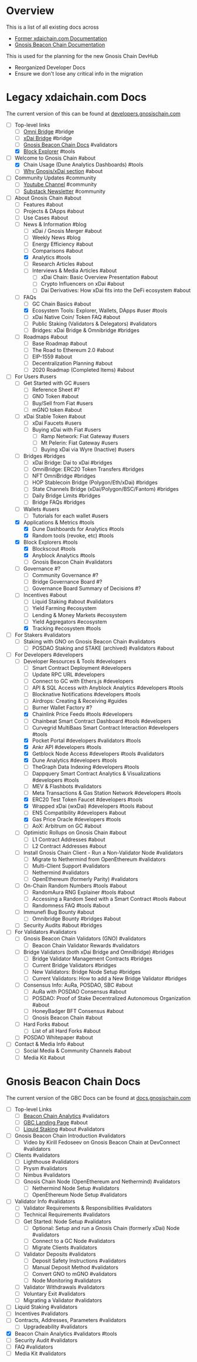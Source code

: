 # Overview

This is a list of all existing docs across 
* [Former xdaichain.com Documentation](https://developers.gnosischain.com/)
* [Gnosis Beacon Chain Documentation](https://docs.gnosischain.com/)

This is used for the planning for the new Gnosis Chain DevHub
* Reorganized Developer Docs
* Ensure we don't lose any critical info in the migration

# Legacy xdaichain.com Docs

The current version of this can be found at [developers.gnosischain.com](https://developers.gnosischain.com/)

* [ ] Top-level links
  * [ ] [Omni Bridge](https://omni.gnosischain.com/) #bridge
  * [ ] [xDai Bridge](https://bridge.gnosischain.com/) #bridge
  * [ ] [Gnosis Beacon Chain Docs](https://docs.gnosischain.com/) #validators
  * [x] [Block Explorer](https://blockscout.com/xdai/mainnet/) #tools
* [ ] Welcome to Gnosis Chain #about
  * [x] Chain Usage (Dune Analytics Dashboards) #tools
  * [ ] [Why Gnosis/xDai section](https://blockscout.com/xdai/mainnet/) #about
* [ ] Community Updates #community
  * [ ] [Youtube Channel](https://www.youtube.com/GnosisChain) #community
  * [ ] [Substack Newsletter](https://gnosischain.substack.com/) #community
* [ ] About Gnosis Chain #about
  * [ ] Features #about
  * [ ] Projects & DApps #about
  * [ ] Use Cases #about
  * [ ] News & Information #blog
    * [ ] xDai / Gnosis Merger #about
    * [ ] Weekly News #blog
    * [ ] Energy Efficiency #about
    * [ ] Comparisons #about
    * [x] Analytics #tools
    * [ ] Research Articles #about
    * [ ] Interviews & Media Articles #about
      * [ ] xDai Chain: Basic Overview Presentation #about
      * [ ] Crypto Influencers on xDai #about
      * [ ] Dai Derivatives: How xDai fits into the DeFi ecosystem #about
  * [ ] FAQs
    * [ ] GC Chain Basics #about
    * [x] Ecosystem Tools: Explorer, Wallets, DApps #user #tools
    * [ ] xDai Native Coin/ Token FAQ #about
    * [ ] Public Staking (Validators & Delegators) #validators
    * [ ] Bridges: xDai Bridge & Omnibridge #bridges
  * [ ] Roadmaps #about
    * [ ] Base Roadmap #about
    * [ ] The Road to Ethereum 2.0 #about
    * [ ] EIP-1559 #about
    * [ ] Decentralization Planning #about
    * [ ] 2020 Roadmap (Completed Items) #about
* [ ] For Users #users
  * [ ] Get Started with GC #users
    * [ ] Reference Sheet #?
    * [ ] GNO Token #about
    * [ ] Buy/Sell from Fiat #users
    * [ ] mGNO token #about
  * [ ] xDai Stable Token #about
    * [ ] xDai Faucets #users
    * [ ] Buying xDai with Fiat #users
      * [ ] Ramp Network: Fiat Gateway #users
      * [ ] Mt Pelerin: Fiat Gateway #users 
      * [ ] Buying xDai via Wyre (Inactive) #users
  * [ ] Bridges #bridges
    * [ ] xDai Bridge: Dai to xDai #bridges
    * [ ] OmniBridge: ERC20 Token Transfers #bridges
    * [ ] NFT OmniBridge #bridges
    * [ ] HOP Stablecoin Bridge (Polygon/Eth/xDai) #bridges
    * [ ] State Channels Bridge (xDai/Polygon/BSC/Fantom) #bridges
    * [ ] Daily Bridge Limits #bridges
    * [ ] Bridge FAQs #bridges
  * [ ] Wallets #users
    * [ ] Tutorials for each wallet #users
  * [x] Applications & Metrics #tools
    * [x] Dune Dashboards for Analytics #tools
    * [x] Random tools (revoke, etc) #tools
  * [x] Block Explorers #tools
    * [x] Blockscout #tools
    * [x] Anyblock Analytics #tools
    * [ ] Gnosis Beacon Chain #validators
  * [ ] Governance #?
    * [ ] Community Governance #?
    * [ ] Bridge Governance Board #?
    * [ ] Governance Board Summary of Decisions #?
  * [ ] Incentives #about
    * [ ] Liquid Staking #about #validators
    * [ ] Yield Farming #ecosystem
    * [ ] Lending & Money Markets #ecosystem
    * [ ] Yield Aggregators #ecosystem
    * [x] Tracking #ecosystem #tools
* [ ] For Stakers #validators 
  * [ ] Staking with GNO on Gnosis Beacon Chain #validators 
    * [ ] POSDAO Staking and STAKE (archived) #validators #about
* [ ] For Developers #developers
  * [ ] Developer Resources & Tools #developers 
    * [ ] Smart Contract Deployment #developers 
    * [ ] Update RPC URL #developers
    * [ ] Connect to GC with Ethers.js #developers
    * [ ] API & SQL Access with Anyblock Analytics #developers #tools
    * [ ] Blocknative Notifications #developers #tools 
    * [ ] Airdrops: Creating & Receiving #guides
    * [ ] Burner Wallet Factory #?
    * [x] Chainlink Price Feeds #tools #developers
    * [ ] Chainbeat Smart Contract Dashboard #tools #developers 
    * [ ] Curvegrid MultiBaas Smart Contract Interaction #developers #tools 
    * [x] Pocket Portal #developers #validators #tools 
    * [x] Ankr API #developers #tools 
    * [x] Getblock Node Access #developers #tools #validators
    * [x] Dune Analytics #developers #tools 
    * [ ] TheGraph Data Indexing #developers #tools 
    * [ ] Dappquery Smart Contract Analytics & Visualizations #developers #tools 
    * [ ] MEV & Flashbots #validators
    * [ ] Meta Transactions & Gas Station Network #developers #tools 
    * [x] ERC20 Test Token Faucet #developers #tools 
    * [x] Wrapped xDai (wxDai) #developers #tools #about 
    * [ ] ENS Compatibility #developers #about 
    * [x] Gas Price Oracle #developers #tools 
    * [ ] AoX: Arbitrum on GC #about 
  * [ ] Optimistic Rollups on Gnosis Chain #about 
    * [ ] L1 Contract Addresses #about 
    * [ ] L2 Contract Addresses #about 
  * [ ] Install Gnosis Chain Client - Run a Non-Validator Node #validators 
    * [ ] Migrate to Nethermind from OpenEthereum #validators 
    * [ ] Multi-Client Support #validators 
    * [ ] Nethermind #validators 
    * [ ] OpenEthereum (formerly Parity) #validators 
  * [ ] On-Chain Random Numbers #tools #about
    * [ ] RandomAura RNG Explainer #tools #about
    * [ ] Accessing a Random Seed with a Smart Contract #tools #about 
    * [ ] Randomness FAQ #tools #about
  * [ ] Immunefi Bug Bounty #about
    * [ ] Omnibridge Bounty #bridges #about
  * [ ] Security Audits #about #bridges
* [ ] For Validators #validators 
  * [ ] Gnosis Beacon Chain Validators (GNO) #validators 
    * [ ] Beacon Chain Validator Rewards #validators 
  * [ ] Bridge Validators (both xDai Bridge and OmniBridge) #bridges
    * [ ] Bridge Validator Management Contracts #bridges 
    * [ ] Current Bridge Validators #bridges 
    * [ ] New Validators: Bridge Node Setup #bridges 
    * [ ] Current Validators: How to add a New Bridge Validator #bridges 
  * [ ] Consensus Info: AuRa, POSDAO, SBC #about 
    * [ ] AuRa with POSDAO Consensus #about 
    * [ ] POSDAO: Proof of Stake Decentralized Autonomous Organization #about 
    * [ ] HoneyBadger BFT Consensus #about 
    * [ ] Gnosis Beacon Chain #about 
  * [ ] Hard Forks #about 
    * [ ] List of all Hard Forks #about 
  * [ ] POSDAO Whitepaper #about 
* [ ] Contact & Media Info #about 
  * [ ] Social Media & Community Channels #about 
  * [ ] Media Kit #about 

# Gnosis Beacon Chain Docs

The current version of the GBC Docs can be found at [docs.gnosischain.com](https://docs.gnosischain.com/)

* [ ] Top-level Links
  * [ ] [Beacon Chain Analytics](https://beacon.gnosischain.com/) #validators 
  * [ ] [GBC Landing Page](https://www.gnosischain.com/) #about 
  * [ ] [Liquid Staking](https://app.stakewise.io/) #about #validators 
* [ ] Gnosis Beacon Chain Introduction  #validators 
  * [ ] Video by Kirill Fedoseev on Gnosis Beacon Chain at DevConnect #validators 
* [ ] Clients #validators 
  * [ ] Lighthouse #validators 
  * [ ] Prysm #validators 
  * [ ] Nimbus #validators 
  * [ ] Gnosis Chain Node (OpenEthereum and Nethermind) #validators 
    * [ ] Nethermind Node Setup #validators 
    * [ ] OpenEthereum Node Setup #validators 
* [ ] Validator Info #validators 
  * [ ] Validator Requirements & Responsibilities #validators 
  * [ ] Technical Requirements #validators 
  * [ ] Get Started: Node Setup #validators 
    * [ ] Optional: Setup and run a Gnosis Chain (formerly xDai) Node #validators 
    * [ ] Connect to a GC Node #validators 
    * [ ] Migrate Clients #validators 
  * [ ] Validator Deposits #validators 
    * [ ] Deposit Safety Instructions #validators 
    * [ ] Manual Deposit Method #validators 
    * [ ] Convert GNO to mGNO #validators 
    * [ ] Node Monitoring #validators 
  * [ ] Validator Withdrawals #validators 
  * [ ] Voluntary Exit #validators 
  * [ ] Migrating a Validator #validators 
* [ ] Liquid Staking #validators 
* [ ] Incentives #validators
* [ ] Contracts, Addresses, Parameters #validators 
  * [ ] Upgradeability #validators 
* [x] Beacon Chain Analytics #validators #tools 
* [ ] Security Audit #validators 
* [ ] FAQ #validators 
* [ ] Media Kit #validators 
